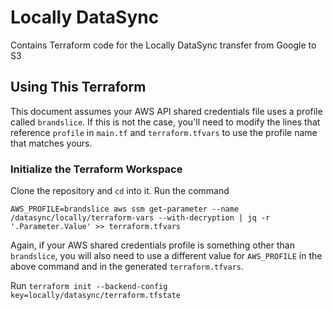 # Locally DataSync
Contains Terraform code for the Locally DataSync transfer from Google to S3

## Using This Terraform
This document assumes your AWS API shared credentials file uses a profile called `brandslice`.
If this is not the case, you'll need to modify the lines that reference `profile` in `main.tf`
and `terraform.tfvars` to use the profile name that matches yours.

### Initialize the Terraform Workspace
Clone the repository and `cd` into it.  Run the command

`AWS_PROFILE=brandslice aws ssm get-parameter --name /datasync/locally/terraform-vars --with-decryption | jq -r '.Parameter.Value' >> terraform.tfvars`

Again, if your AWS shared credentials profile is something other than `brandslice`, you will also need to
use a different value for `AWS_PROFILE` in the above command and in the generated `terraform.tfvars`.

Run `terraform init --backend-config key=locally/datasync/terraform.tfstate`
